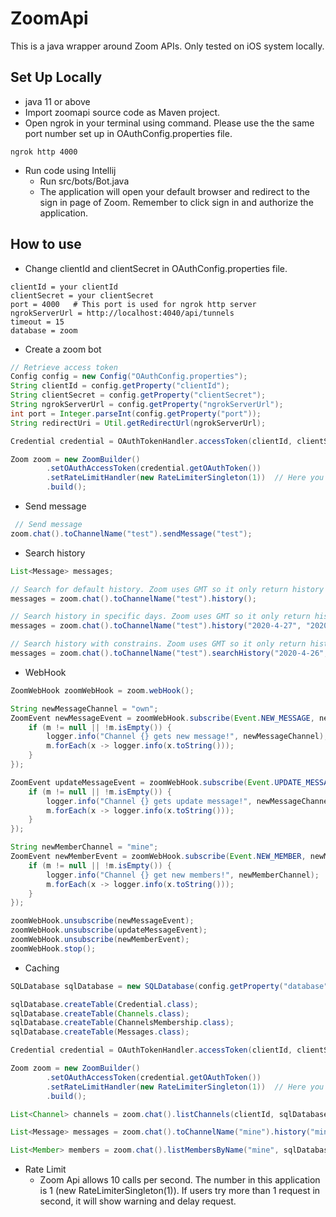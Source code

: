 # ZoomApi
This is a java wrapper around Zoom APIs. Only tested on iOS system locally.

## Set Up Locally
- java 11 or above
- Import zoomapi source code as Maven project. 
- Open ngrok in your terminal using command. Please use the the same port number set up in OAuthConfig.properties file.
```
ngrok http 4000
```
- Run code using Intellij
    - Run src/bots/Bot.java
    - The application will open your default browser and redirect to the sign in page of Zoom. Remember to click sign in and authorize the application.
    
## How to use
- Change clientId and clientSecret in OAuthConfig.properties file.
````
clientId = your clientId
clientSecret = your clientSecret
port = 4000   # This port is used for ngrok http server
ngrokServerUrl = http://localhost:4040/api/tunnels  
timeout = 15
database = zoom
````
- Create a zoom bot
```java
// Retrieve access token
Config config = new Config("OAuthConfig.properties");
String clientId = config.getProperty("clientId");
String clientSecret = config.getProperty("clientSecret");
String ngrokServerUrl = config.getProperty("ngrokServerUrl");
int port = Integer.parseInt(config.getProperty("port"));
String redirectUri = Util.getRedirectUrl(ngrokServerUrl);

Credential credential = OAuthTokenHandler.accessToken(clientId, clientSecret, redirectUri, port);

Zoom zoom = new ZoomBuilder()
        .setOAuthAccessToken(credential.getOAuthToken())
        .setRateLimitHandler(new RateLimiterSingleton(1))  // Here you could set num of calls per second.
        .build();
```

- Send message
```java
 // Send message
zoom.chat().toChannelName("test").sendMessage("test");
```

- Search history
```java
List<Message> messages;

// Search for default history. Zoom uses GMT so it only return history according to GMT.
messages = zoom.chat().toChannelName("test").history();

// Search history in specific days. Zoom uses GMT so it only return history according to GMT.
messages = zoom.chat().toChannelName("test").history("2020-4-27", "2020-4-29");

// Search history with constrains. Zoom uses GMT so it only return history according to GMT.
messages = zoom.chat().toChannelName("test").searchHistory("2020-4-26", "2020-4-28", x -> x.message.contains("test"));
```

- WebHook
```java
ZoomWebHook zoomWebHook = zoom.webHook();

String newMessageChannel = "own";
ZoomEvent newMessageEvent = zoomWebHook.subscribe(Event.NEW_MESSAGE, newMessageChannel, m -> {
    if (m != null || !m.isEmpty()) {
        logger.info("Channel {} gets new message!", newMessageChannel);
        m.forEach(x -> logger.info(x.toString()));
    }
});

ZoomEvent updateMessageEvent = zoomWebHook.subscribe(Event.UPDATE_MESSAGE, newMessageChannel, m -> {
    if (m != null || !m.isEmpty()) {
        logger.info("Channel {} gets update message!", newMessageChannel);
        m.forEach(x -> logger.info(x.toString()));
    }
});

String newMemberChannel = "mine";
ZoomEvent newMemberEvent = zoomWebHook.subscribe(Event.NEW_MEMBER, newMemberChannel, m -> {
    if (m != null || !m.isEmpty()) {
        logger.info("Channel {} get new members!", newMemberChannel);
        m.forEach(x -> logger.info(x.toString()));
    }
});

zoomWebHook.unsubscribe(newMessageEvent);
zoomWebHook.unsubscribe(updateMessageEvent);
zoomWebHook.unsubscribe(newMemberEvent);
zoomWebHook.stop();
```

- Caching
```java
SQLDatabase sqlDatabase = new SQLDatabase(config.getProperty("database"));

sqlDatabase.createTable(Credential.class);
sqlDatabase.createTable(Channels.class);
sqlDatabase.createTable(ChannelsMembership.class);
sqlDatabase.createTable(Messages.class);

Credential credential = OAuthTokenHandler.accessToken(clientId, clientSecret, redirectUri, port, sqlDatabase);

Zoom zoom = new ZoomBuilder()
        .setOAuthAccessToken(credential.getOAuthToken())
        .setRateLimitHandler(new RateLimiterSingleton(1))  // Here you could set num of calls per second.
        .build();

List<Channel> channels = zoom.chat().listChannels(clientId, sqlDatabase);

List<Message> messages = zoom.chat().toChannelName("mine").history("mine", sqlDatabase);

List<Member> members = zoom.chat().listMembersByName("mine", sqlDatabase);
```

- Rate Limit
    - Zoom Api allows 10 calls per second. The number in this application is 1 (new RateLimiterSingleton(1)). If users try more than 1 request in second, it will show warning and delay request.
